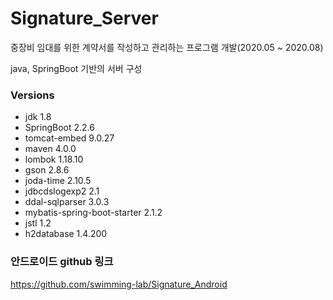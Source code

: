 # Signature_Server
중장비 임대를 위한 계약서를 작성하고 관리하는 프로그램 개발(2020.05 ~ 2020.08)

java, SpringBoot 기반의 서버 구성

### Versions
+ jdk 1.8
+ SpringBoot 2.2.6
+ tomcat-embed 9.0.27
+ maven 4.0.0
+ lombok 1.18.10
+ gson 2.8.6
+ joda-time 2.10.5
+ jdbcdslogexp2 2.1
+ ddal-sqlparser 3.0.3
+ mybatis-spring-boot-starter 2.1.2
+ jstl 1.2
+ h2database 1.4.200


### 안드로이드 github 링크
https://github.com/swimming-lab/Signature_Android
